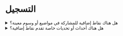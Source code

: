 # التسجيل

<details>

<summary>هل هناك نقاط إضافية للمشاركة في مواضيع أو وسوم معينة؟</summary>

قد تكون هناك نقاط إضافية 👀 \
ابق على اطلاع على الأهداف الجماعية وتأكد من استخدام #XBorg و $XBG و #XBG في منشوراتك.

</details>

<details>

<summary>هل هناك أحداث أو تحديات خاصة تقدم نقاط إضافية؟</summary>

اللعبة الفرعية تتضمن فتح مكافأة جماعية بالتعاون، والتي يمكن أن تعزز أرباحك بشكل كبير.

</details>